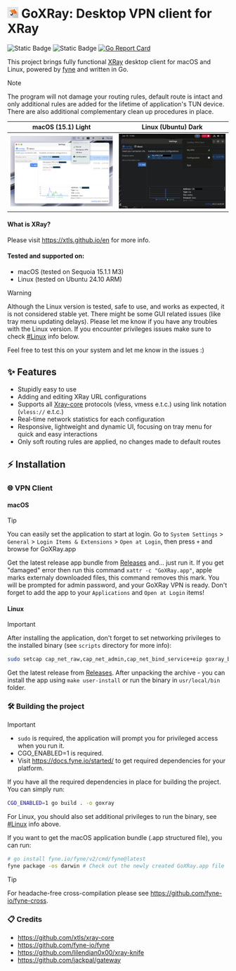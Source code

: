 # <img width="25px" src="icon/assets/app.png" alt="app logo"> GoXRay: Desktop VPN client for XRay
![Static Badge](https://img.shields.io/badge/OS-macOS%20%7C%20Linux-blue?style=flat&logo=linux&logoColor=white&logoSize=auto&color=blue)
![Static Badge](https://img.shields.io/badge/Go-1.21+-00ADD8?style=flat&logo=go&logoColor=white)
[![Go Report Card](https://goreportcard.com/badge/github.com/goxray/desktop)](https://goreportcard.com/report/github.com/goxray/desktop)

This project brings fully functional [XRay](https://github.com/XTLS/Xray-core) desktop client for macOS and Linux, powered by [fyne](https://github.com/fyne-io/fyne) and written in Go.

> [!NOTE]
> The program will not damage your routing rules, default route is intact and only additional rules are added for the lifetime of application's TUN device. There are also additional complementary clean up procedures in place.

| macOS (15.1) Light  | Linux (Ubuntu) Dark |
| ------------- | ------------- |
| <img alt="" src=".github/images/overview_screenshot.png"> | <img alt="" src=".github/images/overview_screenshot_linux.jpg">  |

#### What is XRay?
Please visit https://xtls.github.io/en for more info.

#### Tested and supported on:
- macOS (tested on Sequoia 15.1.1 M3)
- Linux (tested on Ubuntu 24.10 ARM)

> [!WARNING]
> Although the Linux version is tested, safe to use, and works as expected, it is not considered stable yet. There might be some GUI related issues (like tray menu updating delays).
> Please let me know if you have any troubles with the Linux version. If you encounter privileges issues make sure to check [#Linux](#linux) info below.
>
> Feel free to test this on your system and let me know in the issues :)

## ✨ Features
- Stupidly easy to use
- Adding and editing XRay URL configurations
- Supports all [Xray-core](https://github.com/XTLS/Xray-core) protocols (vless, vmess e.t.c.) using link notation (`vless://` e.t.c.)
- Real-time network statistics for each configuration
- Responsive, lightweight and dynamic UI, focusing on tray menu for quick and easy interactions
- Only soft routing rules are applied, no changes made to default routes

## ⚡️ Installation

### 🌐 VPN Client

#### macOS

> [!TIP]
> You can easily set the application to start at login.
> Go to `System Settings` > `General` > `Login Items & Extensions` > `Open at Login`, then press `+` and browse for GoXRay.app

Get the latest release app bundle from [Releases](https://github.com/goxray/desktop/releases) and... just run it. If you get "damaged" error then run this command `xattr -c "GoXRay.app"`, apple marks externaly downloaded files, this command removes this mark.
You will be prompted for admin password, and your GoXRay VPN is ready.
Don't forget to add the app to your `Applications` and `Open at Login` items!

#### Linux

> [!IMPORTANT]
> After installing the application, don't forget to set networking privileges to the installed binary (see `scripts` directory for more info):
> ```bash
> sudo setcap cap_net_raw,cap_net_admin,cap_net_bind_service+eip goxray_binary_path
> ```

Get the latest release from [Releases](https://github.com/goxray/desktop/releases).
After unpacking the archive - you can install the app using `make user-install` or run the binary in `usr/local/bin` folder.

### 🛠️ Building the project

> [!IMPORTANT]
> - `sudo` is required, the application will prompt you for privileged access when you run it.
> - CGO_ENABLED=1 is required.
> - Visit https://docs.fyne.io/started/ to get required dependencies for your platform.

If you have all the required dependencies in place for building the project. You can simply run:
```bash
CGO_ENABLED=1 go build . -o goxray
```

For Linux, you should also set additional privileges to run the binary, see [#Linux](#linux) info above.

If you want to get the macOS application bundle (.app structured file), you can run:
```bash
# go install fyne.io/fyne/v2/cmd/fyne@latest
fyne package -os darwin # Check out the newly created GoXRay.app file
```

> [!TIP]
> For headache-free cross-compilation please see https://github.com/fyne-io/fyne-cross.

### 📋 Credits

- https://github.com/xtls/xray-core
- https://github.com/fyne-io/fyne
- https://github.com/lilendian0x00/xray-knife
- https://github.com/jackpal/gateway
